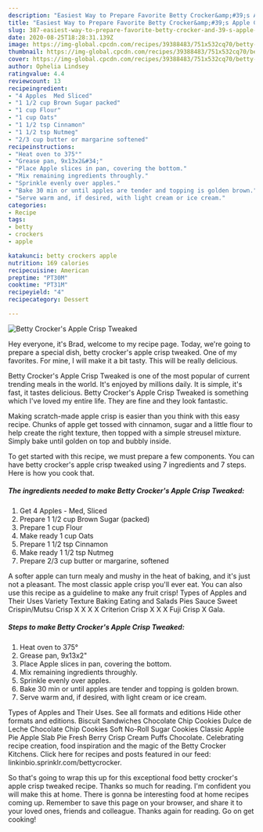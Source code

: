 ```yaml
---
description: "Easiest Way to Prepare Favorite Betty Crocker&amp;#39;s Apple Crisp Tweaked"
title: "Easiest Way to Prepare Favorite Betty Crocker&amp;#39;s Apple Crisp Tweaked"
slug: 387-easiest-way-to-prepare-favorite-betty-crocker-and-39-s-apple-crisp-tweaked
date: 2020-08-25T18:28:31.139Z
image: https://img-global.cpcdn.com/recipes/39388483/751x532cq70/betty-crockers-apple-crisp-tweaked-recipe-main-photo.jpg
thumbnail: https://img-global.cpcdn.com/recipes/39388483/751x532cq70/betty-crockers-apple-crisp-tweaked-recipe-main-photo.jpg
cover: https://img-global.cpcdn.com/recipes/39388483/751x532cq70/betty-crockers-apple-crisp-tweaked-recipe-main-photo.jpg
author: Ophelia Lindsey
ratingvalue: 4.4
reviewcount: 13
recipeingredient:
- "4 Apples  Med Sliced"
- "1 1/2 cup Brown Sugar packed"
- "1 cup Flour"
- "1 cup Oats"
- "1 1/2 tsp Cinnamon"
- "1 1/2 tsp Nutmeg"
- "2/3 cup butter or margarine softened"
recipeinstructions:
- "Heat oven to 375°"
- "Grease pan, 9x13x2&#34;"
- "Place Apple slices in pan, covering the bottom."
- "Mix remaining ingredients throughly."
- "Sprinkle evenly over apples."
- "Bake 30 min or until apples are tender and topping is golden brown."
- "Serve warm and, if desired, with light cream or ice cream."
categories:
- Recipe
tags:
- betty
- crockers
- apple

katakunci: betty crockers apple 
nutrition: 169 calories
recipecuisine: American
preptime: "PT30M"
cooktime: "PT31M"
recipeyield: "4"
recipecategory: Dessert

---
```



![Betty Crocker&#39;s Apple Crisp Tweaked](https://img-global.cpcdn.com/recipes/39388483/751x532cq70/betty-crockers-apple-crisp-tweaked-recipe-main-photo.jpg)

Hey everyone, it's Brad, welcome to my recipe page. Today, we're going to prepare a special dish, betty crocker&#39;s apple crisp tweaked. One of my favorites. For mine, I will make it a bit tasty. This will be really delicious.

Betty Crocker&#39;s Apple Crisp Tweaked is one of the most popular of current trending meals in the world. It's enjoyed by millions daily. It is simple, it's fast, it tastes delicious. Betty Crocker&#39;s Apple Crisp Tweaked is something which I've loved my entire life. They are fine and they look fantastic.

Making scratch-made apple crisp is easier than you think with this easy recipe. Chunks of apple get tossed with cinnamon, sugar and a little flour to help create the right texture, then topped with a simple streusel mixture. Simply bake until golden on top and bubbly inside.


To get started with this recipe, we must prepare a few components. You can have betty crocker&#39;s apple crisp tweaked using 7 ingredients and 7 steps. Here is how you cook that.

##### The ingredients needed to make Betty Crocker&#39;s Apple Crisp Tweaked:

1. Get 4 Apples - Med, Sliced
1. Prepare 1 1/2 cup Brown Sugar (packed)
1. Prepare 1 cup Flour
1. Make ready 1 cup Oats
1. Prepare 1 1/2 tsp Cinnamon
1. Make ready 1 1/2 tsp Nutmeg
1. Prepare 2/3 cup butter or margarine, softened


A softer apple can turn mealy and mushy in the heat of baking, and it&#39;s just not a pleasant. The most classic apple crisp you&#39;ll ever eat. You can also use this recipe as a guideline to make any fruit crisp! Types of Apples and Their Uses Variety Texture Baking Eating and Salads Pies Sauce Sweet Crispin/Mutsu Crisp X X X X Criterion Crisp X X X Fuji Crisp X Gala. 

##### Steps to make Betty Crocker&#39;s Apple Crisp Tweaked:

1. Heat oven to 375°
1. Grease pan, 9x13x2&#34;
1. Place Apple slices in pan, covering the bottom.
1. Mix remaining ingredients throughly.
1. Sprinkle evenly over apples.
1. Bake 30 min or until apples are tender and topping is golden brown.
1. Serve warm and, if desired, with light cream or ice cream.


Types of Apples and Their Uses. See all formats and editions Hide other formats and editions. Biscuit Sandwiches Chocolate Chip Cookies Dulce de Leche Chocolate Chip Cookies Soft No-Roll Sugar Cookies Classic Apple Pie Apple Slab Pie Fresh Berry Crisp Cream Puffs Chocolate. Celebrating recipe creation, food inspiration and the magic of the Betty Crocker Kitchens. Click here for recipes and posts featured in our feed: linkinbio.sprinklr.com/bettycrocker. 

So that's going to wrap this up for this exceptional food betty crocker&#39;s apple crisp tweaked recipe. Thanks so much for reading. I'm confident you will make this at home. There is gonna be interesting food at home recipes coming up. Remember to save this page on your browser, and share it to your loved ones, friends and colleague. Thanks again for reading. Go on get cooking!
